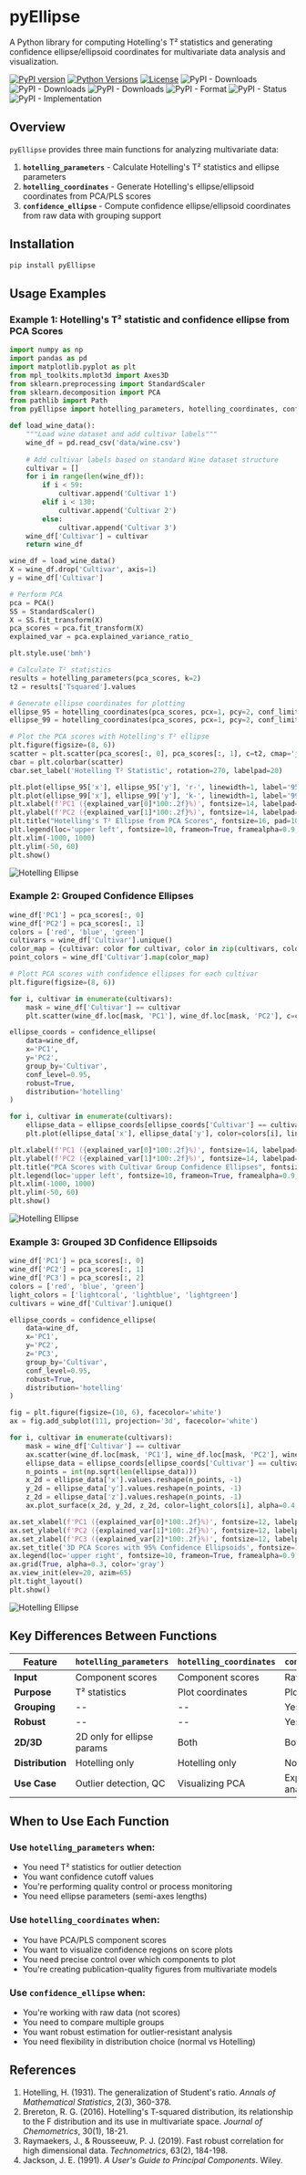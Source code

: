 # pyEllipse

A Python library for computing Hotelling's T² statistics and generating confidence ellipse/ellipsoid coordinates for multivariate data analysis and visualization.

[![PyPI version](https://badge.fury.io/py/pyellipse.svg)](https://badge.fury.io/py/pyellipse)
[![Python Versions](https://img.shields.io/pypi/pyversions/pyellipse.svg)](https://pypi.org/project/pyellipse/)
[![License](https://img.shields.io/github/license/ChristianGoueguel/pyEllipse.svg)](https://github.com/ChristianGoueguel/pyEllipse/blob/main/LICENSE)
![PyPI - Downloads](https://img.shields.io/pypi/dd/pyEllipse)
![PyPI - Downloads](https://img.shields.io/pypi/dw/pyEllipse)
![PyPI - Downloads](https://img.shields.io/pypi/dm/pyEllipse)
![PyPI - Format](https://img.shields.io/pypi/format/pyEllipse)
![PyPI - Status](https://img.shields.io/pypi/status/pyEllipse)
![PyPI - Implementation](https://img.shields.io/pypi/implementation/pyEllipse)

## Overview

`pyEllipse` provides three main functions for analyzing multivariate data:

1. __`hotelling_parameters`__ - Calculate Hotelling's T² statistics and ellipse parameters
2. __`hotelling_coordinates`__ - Generate Hotelling's ellipse/ellipsoid coordinates from PCA/PLS scores
3. __`confidence_ellipse`__ - Compute confidence ellipse/ellipsoid coordinates from raw data with grouping support

## Installation

```bash
pip install pyEllipse
```

## Usage Examples

### Example 1: Hotelling's T² statistic and confidence ellipse from PCA Scores

```python
import numpy as np
import pandas as pd
import matplotlib.pyplot as plt
from mpl_toolkits.mplot3d import Axes3D
from sklearn.preprocessing import StandardScaler
from sklearn.decomposition import PCA
from pathlib import Path
from pyEllipse import hotelling_parameters, hotelling_coordinates, confidence_ellipse
```

```python
def load_wine_data():
    """Load wine dataset and add cultivar labels"""
    wine_df = pd.read_csv('data/wine.csv')
    
    # Add cultivar labels based on standard Wine dataset structure
    cultivar = []
    for i in range(len(wine_df)):
        if i < 59:
            cultivar.append('Cultivar 1')
        elif i < 130:
            cultivar.append('Cultivar 2')
        else:
            cultivar.append('Cultivar 3')
    wine_df['Cultivar'] = cultivar
    return wine_df
```

```python
wine_df = load_wine_data()
X = wine_df.drop('Cultivar', axis=1)
y = wine_df['Cultivar']

# Perform PCA
pca = PCA()
SS = StandardScaler()
X = SS.fit_transform(X)
pca_scores = pca.fit_transform(X)
explained_var = pca.explained_variance_ratio_
```

```python
plt.style.use('bmh')

# Calculate T² statistics
results = hotelling_parameters(pca_scores, k=2)
t2 = results['Tsquared'].values

# Generate ellipse coordinates for plotting
ellipse_95 = hotelling_coordinates(pca_scores, pcx=1, pcy=2, conf_limit=0.95)
ellipse_99 = hotelling_coordinates(pca_scores, pcx=1, pcy=2, conf_limit=0.99)

# Plot the PCA scores with Hotelling's T² ellipse
plt.figure(figsize=(8, 6))
scatter = plt.scatter(pca_scores[:, 0], pca_scores[:, 1], c=t2, cmap='jet', alpha=0.85, s=70, label='Wine samples')
cbar = plt.colorbar(scatter)
cbar.set_label('Hotelling T² Statistic', rotation=270, labelpad=20)

plt.plot(ellipse_95['x'], ellipse_95['y'], 'r-', linewidth=1, label='95% Confidence level')
plt.plot(ellipse_99['x'], ellipse_99['y'], 'k-', linewidth=1, label='99% Confidence level')
plt.xlabel(f'PC1 ({explained_var[0]*100:.2f}%)', fontsize=14, labelpad=10, fontweight='bold')
plt.ylabel(f'PC2 ({explained_var[1]*100:.2f}%)', fontsize=14, labelpad=10, fontweight='bold')
plt.title("Hotelling's T² Ellipse from PCA Scores", fontsize=16, pad=10, fontweight='bold')
plt.legend(loc='upper left', fontsize=10, frameon=True, framealpha=0.9, edgecolor='black', shadow=True, facecolor='white', borderpad=1)
plt.xlim(-1000, 1000)
plt.ylim(-50, 60)
plt.show()
```

![Hotelling Ellipse](https://raw.githubusercontent.com/ChristianGoueguel/pyEllipse/main/images/example1_hotelling_ellipse.png)

### Example 2: Grouped Confidence Ellipses

```python
wine_df['PC1'] = pca_scores[:, 0]
wine_df['PC2'] = pca_scores[:, 1]
colors = ['red', 'blue', 'green']
cultivars = wine_df['Cultivar'].unique()
color_map = {cultivar: color for cultivar, color in zip(cultivars, colors)}
point_colors = wine_df['Cultivar'].map(color_map)

# Plott PCA scores with confidence ellipses for each cultivar
plt.figure(figsize=(8, 6))

for i, cultivar in enumerate(cultivars):
    mask = wine_df['Cultivar'] == cultivar
    plt.scatter(wine_df.loc[mask, 'PC1'], wine_df.loc[mask, 'PC2'], c=colors[i], alpha=0.6, s=70, label=cultivar) # type: ignore

ellipse_coords = confidence_ellipse(
    data=wine_df,
    x='PC1',
    y='PC2',
    group_by='Cultivar',
    conf_level=0.95,
    robust=True,
    distribution='hotelling'
)

for i, cultivar in enumerate(cultivars):
    ellipse_data = ellipse_coords[ellipse_coords['Cultivar'] == cultivar]
    plt.plot(ellipse_data['x'], ellipse_data['y'], color=colors[i], linewidth=1, linestyle='-', label=f'{cultivar} (95% CI)')

plt.xlabel(f'PC1 ({explained_var[0]*100:.2f}%)', fontsize=14, labelpad=10, fontweight='bold')
plt.ylabel(f'PC2 ({explained_var[1]*100:.2f}%)', fontsize=14, labelpad=10, fontweight='bold')
plt.title("PCA Scores with Cultivar Group Confidence Ellipses", fontsize=16, pad=10, fontweight='bold')
plt.legend(loc='upper left', fontsize=10, frameon=True, framealpha=0.9, edgecolor='black', shadow=True, facecolor='white', borderpad=1)
plt.xlim(-1000, 1000)
plt.ylim(-50, 60)
plt.show()
```

![Hotelling Ellipse](https://raw.githubusercontent.com/ChristianGoueguel/pyEllipse/main/images/grouped_ellipses.png)

### Example 3: Grouped 3D Confidence Ellipsoids

```python
wine_df['PC1'] = pca_scores[:, 0]
wine_df['PC2'] = pca_scores[:, 1]
wine_df['PC3'] = pca_scores[:, 2]
colors = ['red', 'blue', 'green']
light_colors = ['lightcoral', 'lightblue', 'lightgreen']
cultivars = wine_df['Cultivar'].unique()

ellipse_coords = confidence_ellipse(
    data=wine_df,
    x='PC1',
    y='PC2',
    z='PC3',
    group_by='Cultivar',
    conf_level=0.95,
    robust=True,
    distribution='hotelling'
)

fig = plt.figure(figsize=(10, 6), facecolor='white')
ax = fig.add_subplot(111, projection='3d', facecolor='white')

for i, cultivar in enumerate(cultivars):
    mask = wine_df['Cultivar'] == cultivar
    ax.scatter(wine_df.loc[mask, 'PC1'], wine_df.loc[mask, 'PC2'], wine_df.loc[mask, 'PC3'], c=colors[i], alpha=0.8, s=50, label=cultivar, edgecolors='black', linewidth=0.5) # type: ignore
    ellipse_data = ellipse_coords[ellipse_coords['Cultivar'] == cultivar]
    n_points = int(np.sqrt(len(ellipse_data)))
    x_2d = ellipse_data['x'].values.reshape(n_points, -1)
    y_2d = ellipse_data['y'].values.reshape(n_points, -1)
    z_2d = ellipse_data['z'].values.reshape(n_points, -1)
    ax.plot_surface(x_2d, y_2d, z_2d, color=light_colors[i], alpha=0.4, linewidth=0, antialiased=True)

ax.set_xlabel(f'PC1 ({explained_var[0]*100:.2f}%)', fontsize=12, labelpad=5, fontweight='bold')
ax.set_ylabel(f'PC2 ({explained_var[1]*100:.2f}%)', fontsize=12, labelpad=5, fontweight='bold')
ax.set_zlabel(f'PC3 ({explained_var[2]*100:.2f}%)', fontsize=12, labelpad=1, fontweight='bold')
ax.set_title('3D PCA Scores with 95% Confidence Ellipsoids', fontsize=16, fontweight='bold')
ax.legend(loc='upper right', fontsize=10, frameon=True, framealpha=0.9, edgecolor='black', shadow=True, facecolor='white', borderpad=1)
ax.grid(True, alpha=0.3, color='gray')
ax.view_init(elev=20, azim=65)
plt.tight_layout()
plt.show()
```

![Hotelling Ellipse](https://raw.githubusercontent.com/ChristianGoueguel/pyEllipse/main/images/3d_ellipsoids.png)

## Key Differences Between Functions

| Feature | `hotelling_parameters` | `hotelling_coordinates` | `confidence_ellipse` |
|---------|----------------|-----------------|---------------------|
| __Input__ | Component scores | Component scores | Raw data |
| __Purpose__ | T² statistics | Plot coordinates | Plot coordinates |
| __Grouping__ | -- | -- | Yes |
| __Robust__ | -- | -- | Yes |
| __2D/3D__ | 2D only for ellipse params | Both | Both |
| __Distribution__ | Hotelling only | Hotelling only | Normal or Hotelling |
| __Use Case__ | Outlier detection, QC | Visualizing PCA | Exploratory data analysis |

## When to Use Each Function

### Use `hotelling_parameters` when:

- You need T² statistics for outlier detection
- You want confidence cutoff values
- You're performing quality control or process monitoring
- You need ellipse parameters (semi-axes lengths)

### Use `hotelling_coordinates` when:

- You have PCA/PLS component scores
- You want to visualize confidence regions on score plots
- You need precise control over which components to plot
- You're creating publication-quality figures from multivariate models

### Use `confidence_ellipse` when:

- You're working with raw data (not scores)
- You need to compare multiple groups
- You want robust estimation for outlier-resistant analysis
- You need flexibility in distribution choice (normal vs Hotelling)

## References

1. Hotelling, H. (1931). The generalization of Student's ratio. *Annals of Mathematical Statistics*, 2(3), 360-378.
2. Brereton, R. G. (2016). Hotelling's T-squared distribution, its relationship to the F distribution and its use in multivariate space. *Journal of Chemometrics*, 30(1), 18-21.
3. Raymaekers, J., & Rousseeuw, P. J. (2019). Fast robust correlation for high dimensional data. *Technometrics*, 63(2), 184-198.
4. Jackson, J. E. (1991). *A User's Guide to Principal Components*. Wiley.
